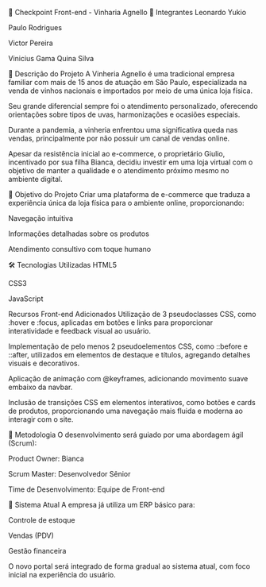 🍷 Checkpoint Front-end - Vinharia Agnello
👥 Integrantes
Leonardo Yukio

Paulo Rodrigues

Victor Pereira

Vinicius Gama Quina Silva

📝 Descrição do Projeto
A Vinheria Agnello é uma tradicional empresa familiar com mais de 15 anos de atuação em São Paulo, especializada na venda de vinhos nacionais e importados por meio de uma única loja física.

Seu grande diferencial sempre foi o atendimento personalizado, oferecendo orientações sobre tipos de uvas, harmonizações e ocasiões especiais.

Durante a pandemia, a vinheria enfrentou uma significativa queda nas vendas, principalmente por não possuir um canal de vendas online.

Apesar da resistência inicial ao e-commerce, o proprietário Giulio, incentivado por sua filha Bianca, decidiu investir em uma loja virtual com o objetivo de manter a qualidade e o atendimento próximo mesmo no ambiente digital.

🎯 Objetivo do Projeto
Criar uma plataforma de e-commerce que traduza a experiência única da loja física para o ambiente online, proporcionando:

Navegação intuitiva

Informações detalhadas sobre os produtos

Atendimento consultivo com toque humano

🛠️ Tecnologias Utilizadas
HTML5

CSS3

JavaScript

Recursos Front-end Adicionados
Utilização de 3 pseudoclasses CSS, como :hover e :focus, aplicadas em botões e links para proporcionar interatividade e feedback visual ao usuário.

Implementação de pelo menos 2 pseudoelementos CSS, como ::before e ::after, utilizados em elementos de destaque e títulos, agregando detalhes visuais e decorativos.

Aplicação de animação com @keyframes, adicionando movimento suave embaixo da navbar.

Inclusão de transições CSS em elementos interativos, como botões e cards de produtos, proporcionando uma navegação mais fluida e moderna ao interagir com o site.

📌 Metodologia
O desenvolvimento será guiado por uma abordagem ágil (Scrum):

Product Owner: Bianca

Scrum Master: Desenvolvedor Sênior

Time de Desenvolvimento: Equipe de Front-end

🧾 Sistema Atual
A empresa já utiliza um ERP básico para:

Controle de estoque

Vendas (PDV)

Gestão financeira

O novo portal será integrado de forma gradual ao sistema atual, com foco inicial na experiência do usuário.

